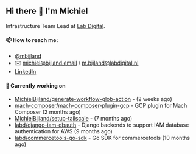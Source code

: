 ## Hi there 👋 I'm Michiel

Infrastructure Team Lead at [Lab Digital](https://www.labdigital.nl).

#### 📫 How to reach me:

- [@mbijland](https://twitter.com/mbijland)
- ✉️ michiel@bijland.email / m.bijland@labdigital.nl
- [LinkedIn](https://www.linkedin.com/in/michielbijland/)

#### 👷 Currently working on


- [MichielBijland/generate-workflow-glob-action](https://github.com/MichielBijland/generate-workflow-glob-action) -  (2 weeks ago)
- [mach-composer/mach-composer-plugin-gcp](https://github.com/mach-composer/mach-composer-plugin-gcp) - GCP plugin for Mach Composer (2 months ago)
- [MichielBijland/setup-tailscale](https://github.com/MichielBijland/setup-tailscale) -  (7 months ago)
- [labd/django-iam-dbauth](https://github.com/labd/django-iam-dbauth) - Django backends to support IAM database authentication for AWS (9 months ago)
- [labd/commercetools-go-sdk](https://github.com/labd/commercetools-go-sdk) - Go SDK for commercetools (10 months ago)
